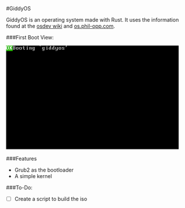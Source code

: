 #GiddyOS

GiddyOS is an operating system made with Rust. It uses the information found at the [osdev wiki](http://wiki.osdev.org/Main_Page) and [os.phil-opp.com](http://os.phil-opp.com/).

###First Boot View:

![first-boot]

###Features
* Grub2 as the bootloader
* A simple kernel

###To-Do:
* [ ] Create a script to build the iso

[first-boot]: ./docs/images/first-boot.png
